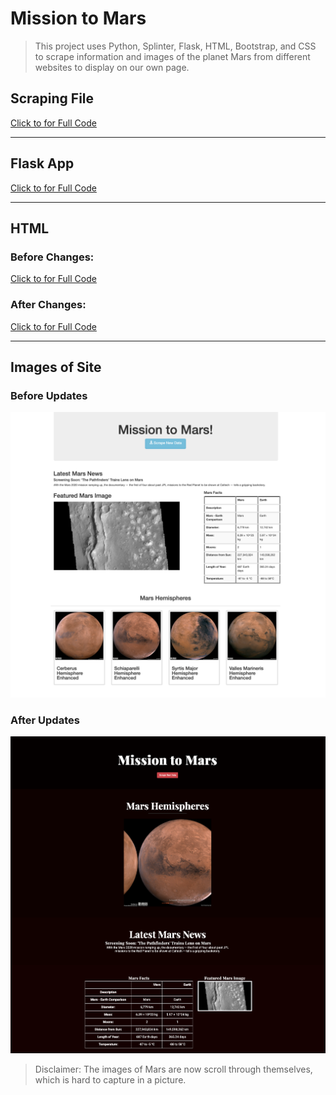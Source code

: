 # **Mission to Mars**
>This project uses Python, Splinter, Flask, HTML, Bootstrap, and CSS to scrape information and images of the planet Mars from different websites to display on our own page. 

## **Scraping File**
[Click to for Full Code](https://github.com/annaS000/Mission-to-Mars/blob/main/Mars_Scraping/scraping.py)

---

## **Flask App**
[Click to for Full Code](https://github.com/annaS000/Mission-to-Mars/blob/main/Mars_Scraping/app.py)

---

## **HTML**
### Before Changes:
[Click to for Full Code](https://github.com/annaS000/Mission-to-Mars/blob/main/Mars_Scraping/templates/index.html)
### After Changes:
[Click to for Full Code](https://github.com/annaS000/Mission-to-Mars/blob/main/Mars_Scraping/templates/index2.html)

---

## **Images of Site**
### **Before Updates**
![](https://github.com/annaS000/Mission-to-Mars/blob/main/Mars_Scraping/screenshots/oldpage.png?raw=true)

### **After Updates**

![](https://github.com/annaS000/Mission-to-Mars/blob/main/Mars_Scraping/screenshots/newpage.png?raw=true)
> Disclaimer: The images of Mars are now scroll through themselves, which is hard to capture in a picture.


